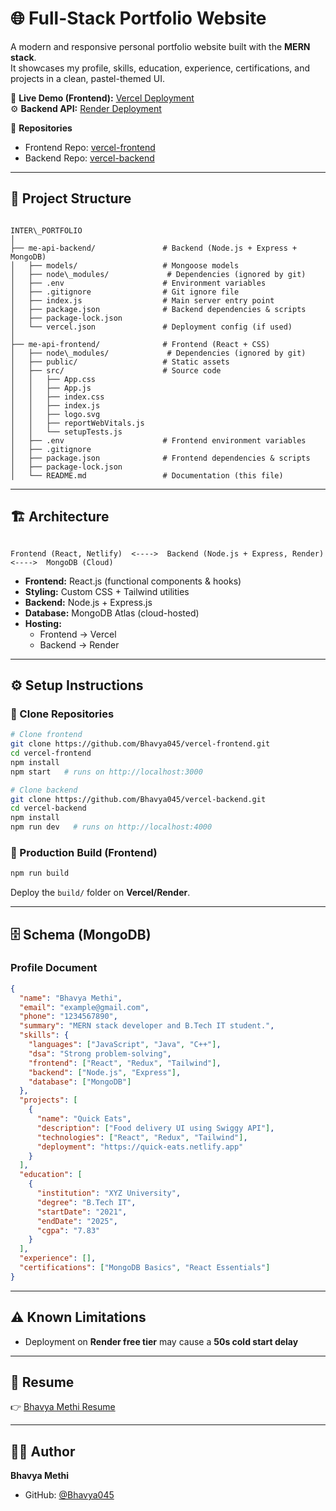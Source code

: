 
# 🌐 Full-Stack Portfolio Website

A modern and responsive personal portfolio website built with the **MERN stack**.  
It showcases my profile, skills, education, experience, certifications, and projects in a clean, pastel-themed UI.  

🚀 **Live Demo (Frontend):** [Vercel Deployment](https://vercel-frontend-git-main-bhavyas-projects-12a25f3b.vercel.app/)  
⚙️ **Backend API:** [Render Deployment]([https://vercel-backend-bw39.onrender.com])  

📂 **Repositories**  
- Frontend Repo: [vercel-frontend](https://github.com/Bhavya045/vercel-frontend)  
- Backend Repo: [vercel-backend](https://github.com/Bhavya045/vercel-backend)  

---

## 📂 Project Structure

```

INTER\_PORTFOLIO
│
├── me-api-backend/               # Backend (Node.js + Express + MongoDB)
│   ├── models/                   # Mongoose models
│   ├── node\_modules/             # Dependencies (ignored by git)
│   ├── .env                      # Environment variables
│   ├── .gitignore                # Git ignore file
│   ├── index.js                  # Main server entry point
│   ├── package.json              # Backend dependencies & scripts
│   ├── package-lock.json
│   └── vercel.json               # Deployment config (if used)
│
├── me-api-frontend/              # Frontend (React + CSS)
│   ├── node\_modules/             # Dependencies (ignored by git)
│   ├── public/                   # Static assets
│   ├── src/                      # Source code
│   │   ├── App.css
│   │   ├── App.js
│   │   ├── index.css
│   │   ├── index.js
│   │   ├── logo.svg
│   │   ├── reportWebVitals.js
│   │   └── setupTests.js
│   ├── .env                      # Frontend environment variables
│   ├── .gitignore
│   ├── package.json              # Frontend dependencies & scripts
│   ├── package-lock.json
│   └── README.md                 # Documentation (this file)

```

---

## 🏗️ Architecture

```

Frontend (React, Netlify)  <---->  Backend (Node.js + Express, Render)  <---->  MongoDB (Cloud)

````

- **Frontend:** React.js (functional components & hooks)  
- **Styling:** Custom CSS + Tailwind utilities  
- **Backend:** Node.js + Express.js  
- **Database:** MongoDB Atlas (cloud-hosted)  
- **Hosting:**  
  - Frontend → Vercel
  - Backend → Render  

---

## ⚙️ Setup Instructions

### 🔹 Clone Repositories
```bash
# Clone frontend
git clone https://github.com/Bhavya045/vercel-frontend.git
cd vercel-frontend
npm install
npm start   # runs on http://localhost:3000

# Clone backend
git clone https://github.com/Bhavya045/vercel-backend.git
cd vercel-backend
npm install
npm run dev   # runs on http://localhost:4000
````

### 🔹 Production Build (Frontend)

```bash
npm run build
```

Deploy the `build/` folder on **Vercel/Render**.

---

## 🗄️ Schema (MongoDB)

### Profile Document

```json
{
  "name": "Bhavya Methi",
  "email": "example@gmail.com",
  "phone": "1234567890",
  "summary": "MERN stack developer and B.Tech IT student.",
  "skills": {
    "languages": ["JavaScript", "Java", "C++"],
    "dsa": "Strong problem-solving",
    "frontend": ["React", "Redux", "Tailwind"],
    "backend": ["Node.js", "Express"],
    "database": ["MongoDB"]
  },
  "projects": [
    {
      "name": "Quick Eats",
      "description": ["Food delivery UI using Swiggy API"],
      "technologies": ["React", "Redux", "Tailwind"],
      "deployment": "https://quick-eats.netlify.app"
    }
  ],
  "education": [
    {
      "institution": "XYZ University",
      "degree": "B.Tech IT",
      "startDate": "2021",
      "endDate": "2025",
      "cgpa": "7.83"
    }
  ],
  "experience": [],
  "certifications": ["MongoDB Basics", "React Essentials"]
}
```

---




## ⚠️ Known Limitations

* Deployment on **Render free tier** may cause a **50s cold start delay**
---

## 📎 Resume

👉 [Bhavya Methi Resume](https://your-resume-link.com)

---

## 👨‍💻 Author

**Bhavya Methi**

* GitHub: [@Bhavya045](https://drive.google.com/file/d/1YFW8VNENoYcBcyD9kytrRBmtrjavgr3n/view?usp=drivesdk)



 


